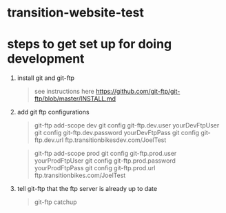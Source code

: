 # transition-website-test

# steps to get set up for doing development

1. install git and git-ftp

   > see instructions here https://github.com/git-ftp/git-ftp/blob/master/INSTALL.md

2. add git ftp configurations

   > git-ftp add-scope dev
   > git config git-ftp.dev.user yourDevFtpUser
   > git config git-ftp.dev.password yourDevFtpPass
   > git config git-ftp.dev.url ftp.transitionbikesdev.com/JoelTest

   > git-ftp add-scope prod
   > git config git-ftp.prod.user yourProdFtpUser
   > git config git-ftp.prod.password yourProdFtpPass
   > git config git-ftp.prod.url ftp.transitionbikes.com/JoelTest

3. tell git-ftp that the ftp server is already up to date

   > git-ftp catchup
